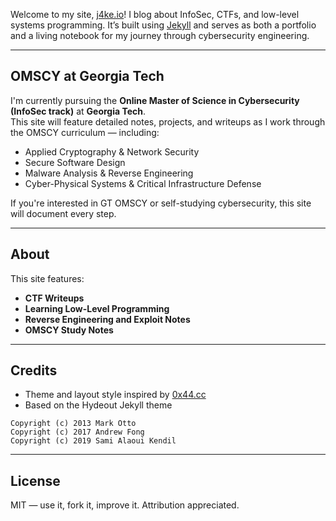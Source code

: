 Welcome to my site, [j4ke.io](https://j4ke.io)! I blog about InfoSec, CTFs, and low-level systems programming. It’s built using [Jekyll](https://jekyllrb.com) and serves as both a portfolio and a living notebook for my journey through cybersecurity engineering.

---

## OMSCY at Georgia Tech

I'm currently pursuing the **Online Master of Science in Cybersecurity (InfoSec track)** at **Georgia Tech**.  
This site will feature detailed notes, projects, and writeups as I work through the OMSCY curriculum — including:

- Applied Cryptography & Network Security  
- Secure Software Design  
- Malware Analysis & Reverse Engineering  
- Cyber-Physical Systems & Critical Infrastructure Defense  

If you're interested in GT OMSCY or self-studying cybersecurity, this site will document every step.

---

## About

This site features:

- **CTF Writeups**
- **Learning Low-Level Programming**
- **Reverse Engineering and Exploit Notes**  
- **OMSCY Study Notes**

---

## Credits

- Theme and layout style inspired by [0x44.cc](https://0x44.cc)  
- Based on the Hydeout Jekyll theme  

```
Copyright (c) 2013 Mark Otto  
Copyright (c) 2017 Andrew Fong  
Copyright (c) 2019 Sami Alaoui Kendil
```

---

## License

MIT — use it, fork it, improve it. Attribution appreciated.
